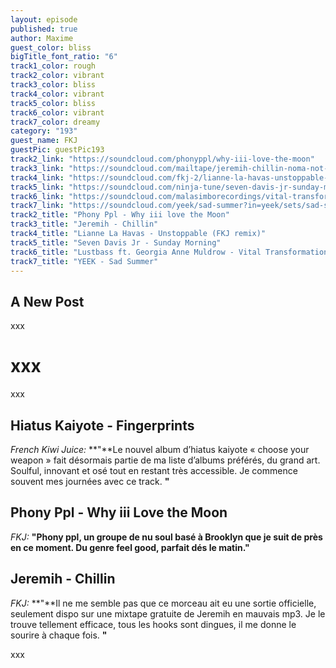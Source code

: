```yaml
---
layout: episode
published: true
author: Maxime
guest_color: bliss
bigTitle_font_ratio: "6"
track1_color: rough
track2_color: vibrant
track3_color: bliss
track4_color: vibrant
track5_color: bliss
track6_color: vibrant
track7_color: dreamy
category: "193"
guest_name: FKJ
guestPic: guestPic193
track2_link: "https://soundcloud.com/phonyppl/why-iii-love-the-moon"
track3_link: "https://soundcloud.com/mailtape/jeremih-chillin-noma-not-on-my-album"
track4_link: "https://soundcloud.com/fkj-2/lianne-la-havas-unstoppable-fkj-remix"
track5_link: "https://soundcloud.com/ninja-tune/seven-davis-jr-sunday-morning"
track6_link: "https://soundcloud.com/malasimborecordings/vital-transformation-feat-georgia-anne-muldrow-lustbass"
track7_link: "https://soundcloud.com/yeek/sad-summer?in=yeek/sets/sad-summer-2015"
track2_title: "Phony Ppl - Why iii love the Moon"
track3_title: "Jeremih - Chillin"
track4_title: "Lianne La Havas - Unstoppable (FKJ remix)"
track5_title: "Seven Davis Jr - Sunday Morning"
track6_title: "Lustbass ft. Georgia Anne Muldrow - Vital Transformation"
track7_title: "YEEK - Sad Summer"
---
```



## A New Post

<p id="introduction">
xxx
</p>

# xxx
xxx 
<br>

## Hiatus Kaiyote - Fingerprints
_French Kiwi Juice:_ **"**Le nouvel album d’hiatus kaiyote « choose your weapon » fait désormais partie de ma liste d’albums préférés, du grand art. Soulful, innovant et osé tout en restant très accessible. Je commence souvent mes journées avec ce track.
**"**

## Phony Ppl - Why iii Love the Moon
_FKJ:_ **"**Phony ppl, un groupe de nu soul basé à Brooklyn que je suit de près en ce moment. Du genre feel good, parfait dés le matin.**"**

## Jeremih - Chillin 
_FKJ:_ **"**Il ne me semble pas que ce morceau ait eu une sortie officielle, seulement dispo sur une mixtape gratuite de Jeremih en mauvais mp3. Je le trouve tellement efficace, tous les hooks sont dingues, il me donne le sourire à chaque fois.
**"**

 
<p id="outroduction">
xxx
</p>
